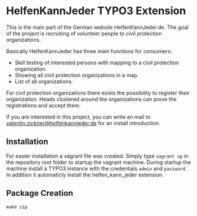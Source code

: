 # HelfenKannJeder TYPO3 Extension
This is the main part of the German website HelfenKannJeder.de. The goal of the project is recruiting of volunteer people to civil protection organizations.

Basically HelfenKannJeder has three main functions for consumers:
* Skill testing of interested persons with mapping to a civil protection organization.
* Showing all civil protection organizations in a map.
* List of all organizations.

For civil protection organizations there exists the possibility to register their organization. Heads clustered around the organizations can prove the registrations and accept them.

If you are interested in this project, you can write an mail to valentin.zickner@helfenkannjeder.de for an install introduction.

## Installation

For easier installation a vagrant file was created. Simply type `vagrant up` in the repository root folder to startup the vagrant machine.
During startup the machine install a TYPO3 instance with the credentials `admin` and `password`. In addition
it automaticly install the helfen_kann_jeder extension.

## Package Creation

``make zip``
